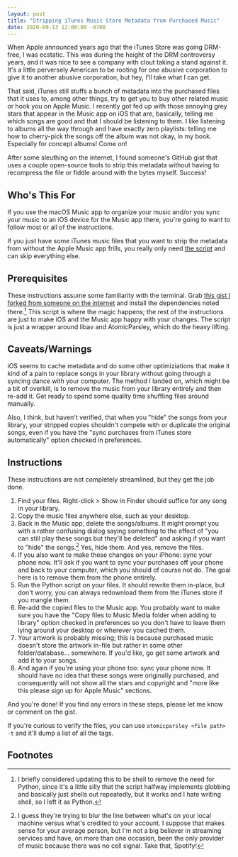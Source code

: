 ```yaml
---
layout: post
title: "Stripping iTunes Music Store Metadata from Purchased Music"
date: 2020-09-13 12:00:00 -0700
---
```


When Apple announced years ago that the iTunes Store was going DRM-free, I was ecstatic. This was during the height of the DRM controversy years, and it was nice to see a company with clout taking a stand against it. It's a little perversely American to be rooting for one abusive corporation to give it to another abusive corporation, but hey, I'll take what I can get.

That said, iTunes still stuffs a bunch of metadata into the purchased files that it uses to, among other things, try to get you to buy other related music or hook you on Apple Music. I recently got fed up with those annoying grey stars that appear in the Music app on iOS that are, basically, telling me which songs are good and that I should be listening to them. I like listening to albums all the way through and have exactly zero playlists: telling me how to cherry-pick the songs off the album was not okay, in my book. Especially for concept albums! Come on!

After some sleuthing on the internet, I found someone's GitHub gist that uses a couple open-source tools to strip this metadata without having to recompress the file or fiddle around with the bytes myself. Success!

## Who's This For

If you use the macOS Music app to organize your music and/or you sync your music to an iOS device for the Music app there, you're going to want to follow most or all of the instructions.

If you just have some iTunes music files that you want to strip the metadata from without the Apple Music app frills, you really only need [the script](https://gist.github.com/seansfkelley/69743345339520e75016e010a894ade7) and can skip everything else.

## Prerequisites

These instructions assume some familiarity with the terminal. Grab [this gist I forked from someone on the internet](https://gist.github.com/seansfkelley/69743345339520e75016e010a894ade7) and install the dependencies noted there.[^1] This script is where the magic happens; the rest of the instructions are just to make iOS and the Music app happy with your changes. The script is just a wrapper around libav and AtomicParsley, which do the heavy lifting.

## Caveats/Warnings

iOS seems to cache metadata and do some other optimiziations that make it kind of a pain to replace songs in your library without going through a syncing dance with your computer. The method I landed on, which might be a bit of overkill, is to remove the music from your library entirely and then re-add it. Get ready to spend some quality time shuffling files around manually.

Also, I think, but haven't verified, that when you "hide" the songs from your library, your stripped copies shouldn't compete with or duplicate the original songs, even if you have the "sync purchases from iTunes store automatically" option checked in preferences.

## Instructions

These instructions are not completely streamlined, but they get the job done.

1. Find your files. Right-click > Show in Finder should suffice for any song in your library.
2. Copy the music files anywhere else, such as your desktop.
3. Back in the Music app, delete the songs/albums. It might prompt you with a rather confusing dialog saying something to the effect of "you can still play these songs but they'll be deleted" and asking if you want to "hide" the songs.[^2] Yes, hide them. And yes, remove the files.
4. If you also want to make these changes on your iPhone: sync your phone now. It'll ask if you want to sync your purchases off your phone and back to your computer, which you should of course not do. The goal here is to remove them from the phone entirely.
5. Run the Python script on your files. It should rewrite them in-place, but don't worry, you can always redownload them from the iTunes store if you mangle them.
6. Re-add the copied files to the Music app. You probably want to make sure you have the "Copy files to Music Media folder when adding to library" option checked in preferences so you don't have to leave them lying around your desktop or wherever you cached them.
7. Your artwork is probably missing; this is because purchased music doesn't store the artwork in-file but rather in some other folder/database... somewhere. If you'd like, go get some artwork and add it to your songs.
8. And again if you're using your phone too: sync your phone now. It should have no idea that these songs were originally purchased, and consequently will not show all the stars and copyright and "more like this please sign up for Apple Music" sections.

And you're done! If you find any errors in these steps, please let me know or comment on the gist.

If you're curious to verify the files, you can use `atomicparsley <file path> -t` and it'll dump a list of all the tags.

## Footnotes

[^1]: I briefly considered updating this to be shell to remove the need for Python, since it's a little silly that the script halfway implements globbing and basically just shells out repeatedly, but it works and I hate writing shell, so I left it as Python.
[^2]: I guess they're trying to blur the line between what's on your local machine versus what's credited to your account. I suppose that makes sense for your average person, but I'm not a big believer in streaming services and have, on more than one occasion, been the only provider of music because there was no cell signal. Take that, Spotify!
